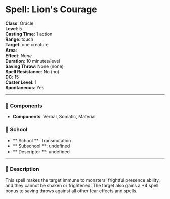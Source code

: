 
# Spell: Lion's Courage
**Class**: Oracle  
**Level**: 5  
**Casting Time**: 1 action  
**Range**: touch  
**Target**: one creature  
**Area**:   
**Effect**: _None_  
**Duration**: 10 minutes/level  
**Saving Throw**: None (none)  
**Spell Resistance**: No (no)  
**DC**: 15  
**Caster Level**: 1  
**Spontaneous**: Yes

---

### 🔮 Components
- **Components**: Verbal, Somatic, Material

### 🏫 School
- ** School **: Transmutation
- ** Subschool **: undefined
- ** Descriptor **: undefined
---

### 📜 Description
This spell makes the target immune to monsters' frightful presence ability, and they cannot be shaken or frightened. The target also gains a +4 spell bonus to saving throws against all other fear effects and spells.
